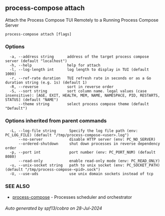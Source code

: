 ## process-compose attach

Attach the Process Compose TUI Remotely to a Running Process Compose Server

```
process-compose attach [flags]
```

### Options

```
  -a, --address string      address of the target process compose server (default "localhost")
  -h, --help                help for attach
  -l, --log-length int      log length to display in TUI (default 1000)
  -r, --ref-rate duration   TUI refresh rate in seconds or as a Go duration string (e.g. 1s) (default 1)
  -R, --reverse             sort in reverse order
  -S, --sort string         sort column name. legal values (case insensitive): [AGE, EXIT, HEALTH, MEM, NAME, NAMESPACE, PID, RESTARTS, STATUS] (default "NAME")
      --theme string        select process compose theme (default "Default")
```

### Options inherited from parent commands

```
  -L, --log-file string      Specify the log file path (env: PC_LOG_FILE) (default "/tmp/process-compose-<user>.log")
      --no-server            disable HTTP server (env: PC_NO_SERVER)
      --ordered-shutdown     shut down processes in reverse dependency order
  -p, --port int             port number (env: PC_PORT_NUM) (default 8080)
      --read-only            enable read-only mode (env: PC_READ_ONLY)
  -u, --unix-socket string   path to unix socket (env: PC_SOCKET_PATH) (default "/tmp/process-compose-<pid>.sock")
  -U, --use-uds              use unix domain sockets instead of tcp
```

### SEE ALSO

* [process-compose](process-compose.md)	 - Processes scheduler and orchestrator

###### Auto generated by spf13/cobra on 28-Jul-2024
